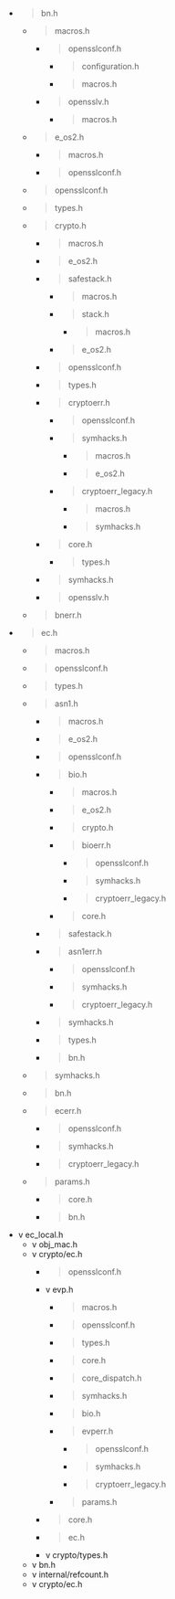 * > bn.h
    * > macros.h
        * > opensslconf.h
            * > configuration.h
            * > macros.h
        * > opensslv.h
            * > macros.h
    * > e_os2.h
        * > macros.h
        * > opensslconf.h
    * > opensslconf.h
    * > types.h
    * > crypto.h
        * > macros.h
        * > e_os2.h
        * > safestack.h
            * > macros.h
            * > stack.h
                * > macros.h
            * > e_os2.h
        * > opensslconf.h
        * > types.h
        * > cryptoerr.h
            * > opensslconf.h
            * > symhacks.h
                * > macros.h
                * > e_os2.h
            * > cryptoerr_legacy.h
                * > macros.h
                * > symhacks.h
        * > core.h
            * > types.h
        * > symhacks.h
        * > opensslv.h
    * > bnerr.h
* > ec.h
    * > macros.h
    * > opensslconf.h
    * > types.h
    * > asn1.h
        * > macros.h
        * > e_os2.h
        * > opensslconf.h
        * > bio.h
            * > macros.h
            * > e_os2.h
            * > crypto.h
            * > bioerr.h
                * > opensslconf.h
                * > symhacks.h
                * > cryptoerr_legacy.h
            * > core.h
        * > safestack.h
        * > asn1err.h
            * > opensslconf.h
            * > symhacks.h
            * > cryptoerr_legacy.h
        * > symhacks.h
        * > types.h
        * > bn.h
    * > symhacks.h
    * > bn.h
    * > ecerr.h
        * > opensslconf.h
        * > symhacks.h
        * > cryptoerr_legacy.h
    * > params.h
        * > core.h
        * > bn.h
* v ec_local.h
    * v obj_mac.h
    * v crypto/ec.h
        * > opensslconf.h
        * v evp.h
            * > macros.h
            * > opensslconf.h
            * > types.h
            * > core.h
            * > core_dispatch.h
            * > symhacks.h
            * > bio.h
            * > evperr.h
                * > opensslconf.h
                * > symhacks.h
                * > cryptoerr_legacy.h
            * > params.h
        * > core.h
        * > ec.h
        * v crypto/types.h
    * v bn.h
    * v internal/refcount.h
    * v crypto/ec.h

